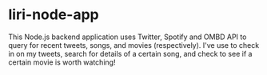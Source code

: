 # liri-node-app
This Node.js backend application uses Twitter, Spotify and OMBD API to query for recent tweets, songs, and movies (respectively). I've use to check in on my tweets, search for details of a certain song, and check to see if a certain movie is worth watching! 